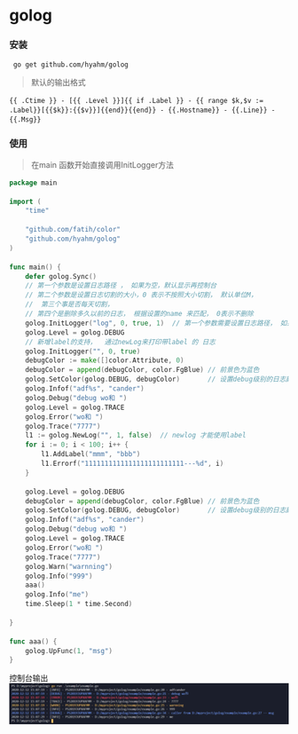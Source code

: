 # golog
### 安装
```
 go get github.com/hyahm/golog
```

> 默认的输出格式

`{{ .Ctime }} - [{{ .Level }}]{{ if .Label }} - {{ range $k,$v := .Label}}[{{$k}}:{{$v}}]{{end}}{{end}} - {{.Hostname}} - {{.Line}} - {{.Msg}}`


### 使用
> 在main 函数开始直接调用InitLogger方法  
```go
package main

import (
	"time"

	"github.com/fatih/color"
	"github.com/hyahm/golog"
)

func main() {
	defer golog.Sync()
	// 第一个参数是设置日志路径 ， 如果为空，默认显示再控制台
	// 第二个参数是设置日志切割的大小，0 表示不按照大小切割， 默认单位M，
	//  第三个事是否每天切割，
	// 第四个是删除多久以前的日志， 根据设置的name 来匹配， 0表示不删除
	golog.InitLogger("log", 0, true, 1)  // 第一个参数需要设置日志路径， 如果没写相当于这一行没用， 而是直接输出到控制台
	golog.Level = golog.DEBUG
	// 新增label的支持，  通过newLog来打印带label 的 日志
	golog.InitLogger("", 0, true)
	debugColor := make([]color.Attribute, 0)
	debugColor = append(debugColor, color.FgBlue) // 前景色为蓝色
	golog.SetColor(golog.DEBUG, debugColor)       // 设置debug级别的日志颜色
	golog.Infof("adf%s", "cander")
	golog.Debug("debug wo和 ")
	golog.Level = golog.TRACE
	golog.Error("wo和 ")
	golog.Trace("7777")
	l1 := golog.NewLog("", 1, false)  // newlog 才能使用label
	for i := 0; i < 100; i++ {
		l1.AddLabel("mmm", "bbb")
		l1.Errorf("1111111111111111111111111---%d", i)
	}

	golog.Level = golog.DEBUG
	debugColor = append(debugColor, color.FgBlue) // 前景色为蓝色
	golog.SetColor(golog.DEBUG, debugColor)       // 设置debug级别的日志颜色
	golog.Infof("adf%s", "cander")
	golog.Debug("debug wo和 ")
	golog.Level = golog.TRACE
	golog.Error("wo和 ")
	golog.Trace("7777")
	golog.Warn("warnning")
	golog.Info("999")
	aaa()
	golog.Info("me")
	time.Sleep(1 * time.Second)
	
}

func aaa() {
	golog.UpFunc(1, "msg")
}
```

控制台输出
![日志输出](output.png)



